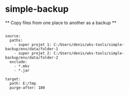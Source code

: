 # simple-backup

** Copy files from one place to another as a backup **

```

source:
  paths:
    - super projet 1: C:/Users/denis/wks-tools/simple-backup/env/data/folder-1
    - super projet 2: C:/Users/denis/wks-tools/simple-backup/env/data/folder-2
  exclude:
    - *.mkv
    - *.jar

target:
  path: E:/tmp
  purge-after: 180
    

```

